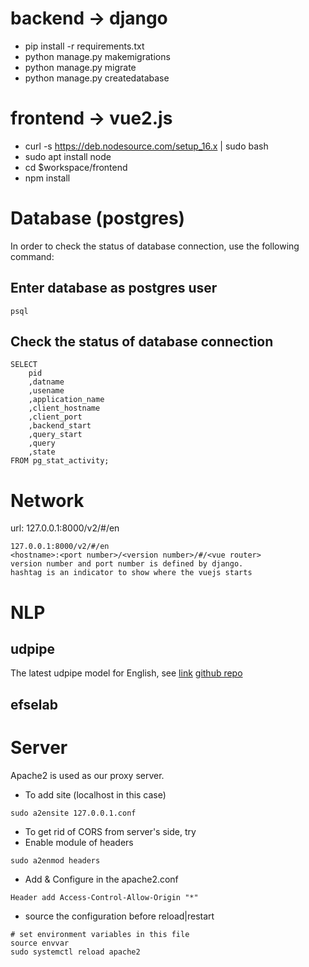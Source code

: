 # backend -> django
* pip install -r requirements.txt
* python manage.py makemigrations
* python manage.py migrate
* python manage.py createdatabase

# frontend -> vue2.js
* curl -s https://deb.nodesource.com/setup_16.x | sudo bash
* sudo apt install node
* cd $workspace/frontend
* npm install

# Database (postgres)
In order to check the status of database connection, use the following command:

## Enter database as postgres user
```
psql
```

## Check the status of database connection
```
SELECT 
    pid
    ,datname
    ,usename
    ,application_name
    ,client_hostname
    ,client_port
    ,backend_start
    ,query_start
    ,query
    ,state
FROM pg_stat_activity;
```

# Network

url: 127.0.0.1:8000/v2/#/en

```
127.0.0.1:8000/v2/#/en
<hostname>:<port number>/<version number>/#/<vue router>
version number and port number is defined by django.
hashtag is an indicator to show where the vuejs starts
```

# NLP

## udpipe

The latest udpipe model for English, see [link](https://lindat.mff.cuni.cz/repository/xmlui/bitstream/handle/11234/1-3131/english-ewt-ud-2.5-191206.udpipe?sequence=17&isAllowed=y)
[github repo](https://github.com/ufal/udpipe/tree/master/releases/pypi) 

## efselab


# Server

Apache2 is used as our proxy server.

* To add site (localhost in this case)

```
sudo a2ensite 127.0.0.1.conf
```

* To get rid of CORS from server's side, try
* Enable module of headers

```
sudo a2enmod headers
```

* Add & Configure in the apache2.conf

```
Header add Access-Control-Allow-Origin "*"
```

* source the configuration before reload|restart

```
# set environment variables in this file
source envvar
sudo systemctl reload apache2
```





